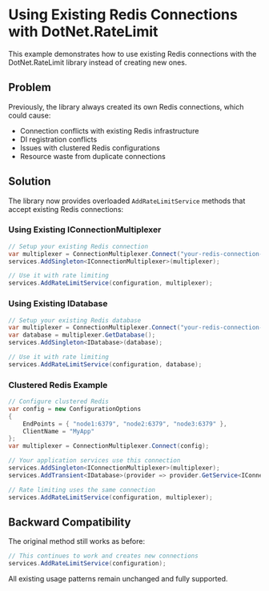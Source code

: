 # Using Existing Redis Connections with DotNet.RateLimit

This example demonstrates how to use existing Redis connections with the DotNet.RateLimit library instead of creating new ones.

## Problem

Previously, the library always created its own Redis connections, which could cause:
- Connection conflicts with existing Redis infrastructure
- DI registration conflicts
- Issues with clustered Redis configurations
- Resource waste from duplicate connections

## Solution

The library now provides overloaded `AddRateLimitService` methods that accept existing Redis connections:

### Using Existing IConnectionMultiplexer

```csharp
// Setup your existing Redis connection
var multiplexer = ConnectionMultiplexer.Connect("your-redis-connection-string");
services.AddSingleton<IConnectionMultiplexer>(multiplexer);

// Use it with rate limiting
services.AddRateLimitService(configuration, multiplexer);
```

### Using Existing IDatabase

```csharp
// Setup your existing Redis database
var multiplexer = ConnectionMultiplexer.Connect("your-redis-connection-string");
var database = multiplexer.GetDatabase();
services.AddSingleton<IDatabase>(database);

// Use it with rate limiting
services.AddRateLimitService(configuration, database);
```

### Clustered Redis Example

```csharp
// Configure clustered Redis
var config = new ConfigurationOptions
{
    EndPoints = { "node1:6379", "node2:6379", "node3:6379" },
    ClientName = "MyApp"
};
var multiplexer = ConnectionMultiplexer.Connect(config);

// Your application services use this connection
services.AddSingleton<IConnectionMultiplexer>(multiplexer);
services.AddTransient<IDatabase>(provider => provider.GetService<IConnectionMultiplexer>().GetDatabase());

// Rate limiting uses the same connection
services.AddRateLimitService(configuration, multiplexer);
```

## Backward Compatibility

The original method still works as before:

```csharp
// This continues to work and creates new connections
services.AddRateLimitService(configuration);
```

All existing usage patterns remain unchanged and fully supported.